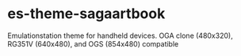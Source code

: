 # es-theme-sagaartbook
Emulationstation theme for handheld devices. OGA clone (480x320), RG351V (640x480), and OGS (854x480) compatible
